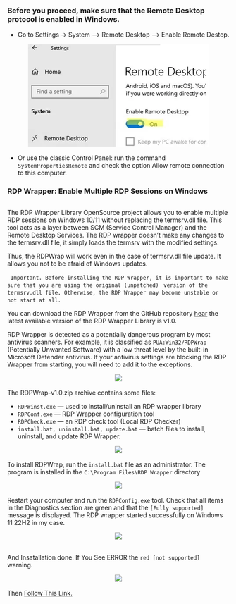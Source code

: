 ### Before you proceed, make sure that the Remote Desktop protocol is enabled in Windows.
  - Go to Settings -> System --> Remote Desktop --> Enable Remote Destop.
   <div align="center">
	<img src="https://raw.githubusercontent.com/rhshourav/RDPWrap/refs/heads/main/src/img/img_2.jpg">
  </div>   

  
  - Or use the classic Control Panel: run the command  ``` SystemPropertiesRemote ```   and check the option Allow remote connection to this computer.


### RDP Wrapper: Enable Multiple RDP Sessions on Windows
##
The RDP Wrapper Library OpenSource project allows you to enable multiple RDP sessions on Windows 10/11 without replacing the termsrv.dll file. This tool acts as a layer between SCM (Service Control Manager) and the Remote Desktop Services. The RDP wrapper doesn’t make any changes to the termsrv.dll file, it simply loads the termsrv with the modified settings.

Thus, the RDPWrap will work even in the case of termsrv.dll file update. It allows you not to be afraid of Windows updates.

``` Important. Before installing the RDP Wrapper, it is important to make sure that you are using the original (unpatched)```
``` version of the termsrv.dll file. Otherwise, the RDP Wrapper may become unstable or not start at all.```

You can download the RDP Wrapper from the GitHub repository [hear](https://github.com/rhshourav/RDPWrap/releases) the latest available version of the RDP Wrapper Library is v1.0.

RDP Wrapper is detected as a potentially dangerous program by most antivirus scanners.  For example, it is classified as ```PUA:Win32/RDPWrap ```(Potentially Unwanted Software) with a low threat level by the built-in Microsoft Defender antivirus. If your antivirus settings are blocking the RDP Wrapper from starting, you will need to add it to the exceptions.
<div align="center">
	<img style='center' src="https://raw.githubusercontent.com/rhshourav/RDPWrap/refs/heads/main/src/img/img_3.jpg">
</div>



The RDPWrap-v1.0.zip archive contains some files:
-  ```RDPWinst.exe``` — used to install/uninstall an RDP wrapper library
-  ```RDPConf.exe``` — RDP Wrapper configuration tool
-  ```RDPCheck.exe``` — an RDP check tool (Local RDP Checker)
-  ```install.bat, uninstall.bat, update.bat``` — batch files to install, uninstall, and update RDP Wrapper.

<div align="center">
	<img style='center' src="https://raw.githubusercontent.com/rhshourav/RDPWrap/refs/heads/main/src/img/img_4.jpg">
</div>



To install RDPWrap, run the ```install.bat``` file as an administrator. The program is installed in the ````C:\Program Files\RDP Wrapper```` directory

<div align="center">
	<img style='center' src="https://raw.githubusercontent.com/rhshourav/RDPWrap/refs/heads/main/src/img/img_5.jpg">
</div>


Restart your computer and run the ```RDPConfig.exe``` tool. Check that all items in the Diagnostics section are green and that the ```[Fully supported]``` message is displayed. The RDP wrapper started successfully on Windows 11 22H2 in my case.




<div align="center">
	<img style='center' src="https://raw.githubusercontent.com/rhshourav/RDPWrap/refs/heads/main/src/img/img_6.jpg">
</div>


##


And Insatallation done. If You See ERROR  the ```red [not supported] ``` warning.


<div align="center">
	<img style='center' src="https://raw.githubusercontent.com/rhshourav/RDPWrap/refs/heads/main/src/img/img_7.jpg">
</div>


Then [Follow This Link.](https://github.com/rhshourav/RDPWrap/blob/main/Fix/not-Supported_FIX.md)
